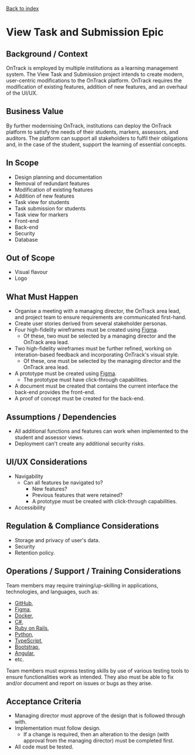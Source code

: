 [Back to index](Index.md)

# View Task and Submission Epic
## Background / Context
OnTrack is employed by multiple institutions as a learning management system. The View Task and Submission project intends to create modern, user-centric modifications to the OnTrack platform. OnTrack requires the modification of existing features, addition of new features, and an overhaul of the UI/UX.

## Business Value
By further modernising OnTrack, institutions can deploy the OnTrack platform to satisfy the needs of their students, markers, assessors, and auditors. The platform can support all stakeholders to fulfil their obligations and, in the case of the student, support the learning of essential concepts.

## In Scope
- Design planning and documentation
- Removal of redundant features
- Modification of existing features
- Addition of new features
- Task view for students
- Task submission for students
- Task view for markers
- Front-end
- Back-end
- Security
- Database

## Out of Scope
- Visual flavour
- Logo

## What Must Happen
- Organise a meeting with a managing director, the OnTrack area lead, and project team to ensure requirements are communicated first-hand.
- Create user stories derived from several stakeholder personas.
- Four high-fidelity wireframes must be created using [Figma](https://www.figma.com/).
    - Of these, two must be selected by a managing director and the OnTrack area lead.
- Two high-fidelity wireframes must be further refined, working on interation-based feedback and incorporating OnTrack's visual style.
    - Of these, one must be selected by the managing director and the OnTrack area lead.
- A prototype must be created using [Figma](https://www.figma.com/).
    - The prototype must have click-through capabilities.
- A document must be created that contains the current interface the back-end provides the front-end.
- A proof of concept must be created for the back-end.

## Assumptions / Dependencies
- All additional functions and features can work when implemented to the student and assessor views.
- Deployment can't create any additional security risks.

## UI/UX Considerations
- Navigability
    - Can all features be navigated to?
        - New features?
        - Previous features that were retained?
        - A prototype must be created with click-through capabilities.
- Accessibility

## Regulation & Compliance Considerations
- Storage and privacy of user's data.
- Security
- Retention policy.

## Operations / Support / Training Considerations
Team members may require training/up-skilling in applications, technologies, and languages, such as:

- [GitHub](https://github.com/),
- [Figma](https://figma.com/),
- [Docker](https://www.docker.com/),
- [C#](https://docs.microsoft.com/en-us/dotnet/csharp/),
- [Ruby on Rails](https://rubyonrails.org/),
- [Python](https://www.python.org/),
- [TypeScript](https://www.typescriptlang.org/),
- [Bootstrap](https://getbootstrap.com/),
- [Angular](https://angular.io/),
- etc.

Team members must express testing skills by use of various testing tools to ensure functionalities work as intended. They also must be able to fix and/or document and report on issues or bugs as they arise.

## Acceptance Criteria
- Managing director must approve of the design that is followed through with.
- Implementation must follow design.
    - If a change is required, then an alteration to the design (with approval from the managing director) must be completed first.
- All code must be tested.
